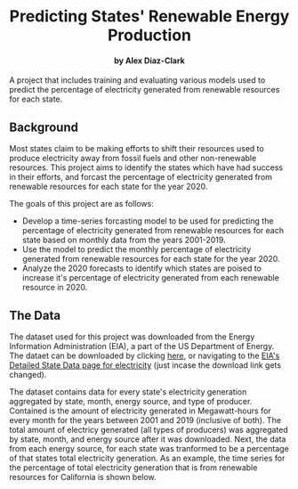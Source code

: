 # <div align="center">Predicting States' Renewable Energy Production</div>
#### <div align="center">by Alex Diaz-Clark</div>
A project that includes training and evaluating various models used to predict the percentage of electricity generated from renewable resources for each state. 

## Background

Most states claim to be making efforts to shift their resources used to produce electricity away from fossil fuels and other non-renewable resources. This project aims to identify the states which have had success in their efforts, and forcast the percentage of electricity generated from renewable resources for each state for the year 2020. 

The goals of this project are as follows:
* Develop a time-series forcasting model to be used for predicting the percentage of electricity generated from renewable resources for each state based on monthly data from the years 2001-2019.   
* Use the model to predict the monthly percentage of electricity generated from renewable resources for each state for the year 2020.
* Analyze the 2020 forecasts to identify which states are poised to increase it's percentage of electricity generated from each renewable resource in 2020.

## The Data

The dataset used for this project was downloaded from the Energy Information Administration (EIA), a part of the US Department of Energy. The dataet can be downloaded by clicking [here](https://www.eia.gov/electricity/data/state/generation_monthly.xlsx "Download dataset from EIA"), or navigating to the [EIA's Detailed State Data page for electricity](https://www.eia.gov/electricity/data/state/ "EIA webpage") (just incase the download link gets changed).

The dataset contains data for every state's electricity generation aggregated by state, month, energy source, and type of producer. Contained is the amount of electricity generated in Megawatt-hours for every month for the years between 2001 and 2019 (inclusive of both). The total amount of electricy generated (all types of producers) was aggregated by state, month, and energy source after it was downloaded. Next, the data from each energy source, for each state was tranformed to be a percentage of that states total electricity generation. As an example, the time series for the percentage of total electricity generation that is from renewable resources for California is shown below. 








